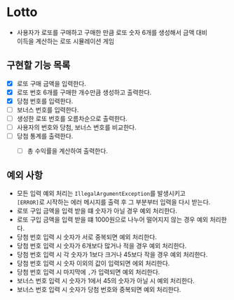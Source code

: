 # Lotto

- 사용자가 로또를 구매하고 구매한 만큼 로또 숫자 6개를 생성해서 금액 대비   
이득을 계산하는 로또 시뮬레이션 게임

## 구현할 기능 목록
- [x] 로또 구매 금액을 입력한다.
- [x] 로또 번호 6개를 구매한 개수만큼 생성하고 출력한다.
- [x] 당첨 번호를 입력한다.
- [ ] 보너스 번호를 입력한다.
- [ ] 생성한 로또 번호를 오름차순으로 출력한다.
- [ ] 사용자의 번호와 당첨, 보너스 번호를 비교한다.
- [ ] 당첨 통계를 출력한다.
  - [ ] 총 수익률을 계산하여 출력한다.



## 예외 사항
- 모든 입력 예외 처리는 `IllegalArgumentException`를 발생시키고   
    `[ERROR]`로 시작하는 에러 메시지를 출력 후 그 부분부터 입력을 다시 받는다.
- 로또 구입 금액을 입력 받을 떄 숫자가 아닐 경우 예외 처리한다.
- 로또 구입 금액을 입력 받을 떄 1000원으로 나누어 떨어지지 않는 경우 예외 처리한다.
- 당첨 번호 입력 시 숫자가 서로 중복되면 예외 처리한다.
- 당첨 번호 입력 시 숫자가 6개보다 많거나 적을 경우 예외 처리한다.
- 당첨 번호 입력 시 각 숫자가 1보다 크거나 45보다 작을 경우 예외 처리한다.
- 당첨 번호 입력 시 숫자 이외의 값이 입력되면 에외 처리한다.
- 당첨 번호 입력 시 마지막에 `,`가 입력되면 예외 처리한다.
- 보너스 번호 입력 시 숫자가 1에서 45의 숫자가 아닐 시 예외 처리한다.
- 보너스 번호 입력 시 숫자가 당첨 번호와 중복되면 예외 처리한다.